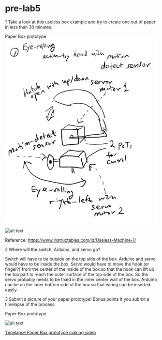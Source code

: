 # pre-lab5



1 Take a look at this useless box example and try to create one out of paper in less than 30 minutes.

Paper Box prototype
![alt text](https://github.com/contactkoh/lab-prep1/blob/master/1.jpg)

![alt text](https://github.com/contactkoh/pre-lab5/edit/master/box.jpg)

Reference: https://www.instructables.com/id/Useless-Machine-1/

2 Where will the switch, Arduino, and servo go?

Switch will have to be outside on the top side of the box. Arduino and servo would have to be inside the box. 
Servo would have to move the hook (or finger?) from the center of the inside of the box so that the hook can lift up the top part to reach the outer surface of the top side of the box. So the servo probably needs to be fixed in the inner center wall of the box. 
Arduino can be on the inner bottom side of the box so that wiring can be inserted easily.

3 Submit a picture of your paper prototype! Bonus points if you submit a timelapse of the process.

Paper Box prototype

![alt text](https://github.com/contactkoh/pre-lab5/edit/master/box.jpg)

[Timelapse Paper Box prototype making video](https://youtu.be/uSK7jWY0maU)

